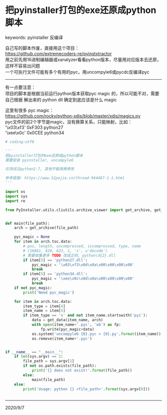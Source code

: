 # 把pyinstaller打包的exe还原成python脚本

keywords: pyinstaller 反编译  

自己写的脚本作废，直接用这个项目：  
https://github.com/extremecoders-re/pyinstxtractor  
用之前先用16进制编辑器或xanalyzer看看python版本，尽量用对应版本去还原，这样不容易出问题  
一个可执行文件可能有多个有用的pyc，用uncompyle6或pycdc反编译pyc  

---
有一点要注意：  
项目的脚本是根据当前运行python版本获取pyc magic 的，所以可能不对，需要自己根据 解出来的 python dll 确定到底应该是什么 magic  

这里有很多 pyc magic：  
https://github.com/rocky/python-xdis/blob/master/xdis/magics.py  
pyc文件的前2个字节是magic，没有换算关系，只能映射，比如：  
'\x03\xf3' 0xF303 python27  
'\xee\x0c' 0x0CEE python34  

```python
# coding:utf8

'''
把pyinstaller打包的exe还原成python脚本
需要安装 pyinstaller, uncompyle6

仅测试过python2.7, 其他不能用再修改

参考链接: https://www.52pojie.cn/thread-944487-1-1.html
'''

import os
import sys
import re

from PyInstaller.utils.cliutils.archive_viewer import get_archive, get_data


def main(file_path):
    arch = get_archive(file_path)

    pyc_magic = None
    for item in arch.toc.data:
        # pos, length, uncompressed, iscompressed, type, name
        # (16861, 429, 623, 1, 's', u'decode')
        # 需要收集更多 TODO 改成正则, python\d{2}.dll
        if item[5] == 'python27.dll':
            pyc_magic = '\x03\xf3\x0d\x0a\x00\x00\x00\x00'
            break
        if item[5] == 'python34.dll':
            pyc_magic = '\xee\x0c\x0d\x0a\x00\x00\x00\x00'
            break
    if not pyc_magic:
        print('Need pyc_magic')

    for item in arch.toc.data:
        item_type = item[4]
        item_name = item[5]
        if item_type == 's' and not item_name.startswith('pyi'):
            data = get_data(item_name, arch)
            with open(item_name+'.pyc', 'wb') as fp:
                fp.write(pyc_magic+data)
            os.system('uncompyle6 {0}.pyc > {0}.py'.format(item_name))
            os.remove(item_name+'.pyc')


if __name__ == "__main__":
    if len(sys.argv) == 2:
        file_path = sys.argv[1]
        if not os.path.exists(file_path):
            print('{} does not exist!'.format(file_path))
        else:
            main(file_path)
    else:
        print('Usage: python {} <file_path>'.format(sys.argv[0]))
        
```


---
2020/9/7  
